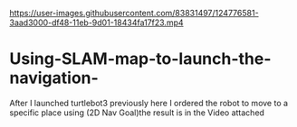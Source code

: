 

https://user-images.githubusercontent.com/83831497/124776581-3aad3000-df48-11eb-9d01-18434fa17f23.mp4

# Using-SLAM-map-to-launch-the-navigation-
After I launched turtlebot3 previously here I ordered the robot to move to a specific place using (2D Nav Goal)the result is in the Video attached 
